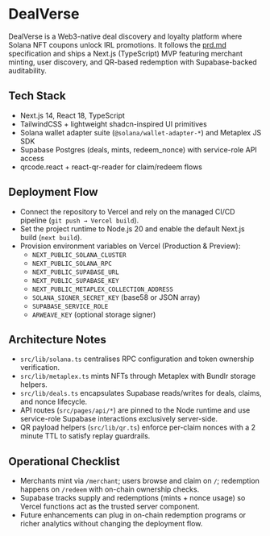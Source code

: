 # DealVerse

DealVerse is a Web3-native deal discovery and loyalty platform where Solana NFT coupons unlock IRL promotions. It follows the [prd.md](./prd.md) specification and ships a Next.js (TypeScript) MVP featuring merchant minting, user discovery, and QR-based redemption with Supabase-backed auditability.

## Tech Stack

- Next.js 14, React 18, TypeScript
- TailwindCSS + lightweight shadcn-inspired UI primitives
- Solana wallet adapter suite (`@solana/wallet-adapter-*`) and Metaplex JS SDK
- Supabase Postgres (deals, mints, redeem_nonce) with service-role API access
- qrcode.react + react-qr-reader for claim/redeem flows

## Deployment Flow

- Connect the repository to Vercel and rely on the managed CI/CD pipeline (`git push → Vercel build`).
- Set the project runtime to Node.js 20 and enable the default Next.js build (`next build`).
- Provision environment variables on Vercel (Production & Preview):
  - `NEXT_PUBLIC_SOLANA_CLUSTER`
  - `NEXT_PUBLIC_SOLANA_RPC`
  - `NEXT_PUBLIC_SUPABASE_URL`
  - `NEXT_PUBLIC_SUPABASE_KEY`
  - `NEXT_PUBLIC_METAPLEX_COLLECTION_ADDRESS`
  - `SOLANA_SIGNER_SECRET_KEY` (base58 or JSON array)
  - `SUPABASE_SERVICE_ROLE`
  - `ARWEAVE_KEY` (optional storage signer)

## Architecture Notes

- `src/lib/solana.ts` centralises RPC configuration and token ownership verification.
- `src/lib/metaplex.ts` mints NFTs through Metaplex with Bundlr storage helpers.
- `src/lib/deals.ts` encapsulates Supabase reads/writes for deals, claims, and nonce lifecycle.
- API routes (`src/pages/api/*`) are pinned to the Node runtime and use service-role Supabase interactions exclusively server-side.
- QR payload helpers (`src/lib/qr.ts`) enforce per-claim nonces with a 2 minute TTL to satisfy replay guardrails.

## Operational Checklist

- Merchants mint via `/merchant`; users browse and claim on `/`; redemption happens on `/redeem` with on-chain ownership checks.
- Supabase tracks supply and redemptions (mints + nonce usage) so Vercel functions act as the trusted server component.
- Future enhancements can plug in on-chain redemption programs or richer analytics without changing the deployment flow.
